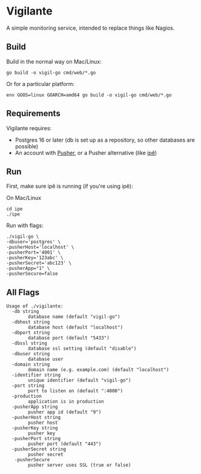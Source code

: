 
# Vigilante

A simple monitoring service, intended to replace things like Nagios.

## Build

Build in the normal way on Mac/Linux:

~~~
go build -o vigil-go cmd/web/*.go
~~~

Or for a particular platform:

~~~
env GOOS=linux GOARCH=amd64 go build -o vigil-go cmd/web/*.go
~~~

## Requirements

Vigilante requires:
- Postgres 16 or later (db is set up as a repository, so other databases are possible)
- An account with [Pusher](https://pusher.com/), or a Pusher alternative
(like [ipê](https://github.com/dimiro1/ipe))

## Run

First, make sure ipê is running (if you're using ipê):

On Mac/Linux
~~~
cd ipe
./ipe
~~~

Run with flags:

~~~
./vigil-go \
-dbuser='postgres' \
-pusherHost='localhost' \
-pusherPort='4001' \
-pusherKey='123abc' \
-pusherSecret='abc123' \
-pusherApp="1" \
-pusherSecure=false
~~~~

## All Flags

~~~~
Usage of ./vigilante:
  -db string
        database name (default "vigil-go")
  -dbhost string
        database host (default "localhost")
  -dbport string
        database port (default "5433")
  -dbssl string
        database ssl setting (default "disable")
  -dbuser string
        database user
  -domain string
        domain name (e.g. example.com) (default "localhost")
  -identifier string
        unique identifier (default "vigil-go")
  -port string
        port to listen on (default ":4000")
  -production
        application is in production
  -pusherApp string
        pusher app id (default "9")
  -pusherHost string
        pusher host
  -pusherKey string
        pusher key
  -pusherPort string
        pusher port (default "443")
  -pusherSecret string
        pusher secret
   -pusherSecure
        pusher server uses SSL (true or false)
~~~~

